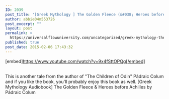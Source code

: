 ```yaml
---
ID: 2039
post_title: '[Greek Mythology ] The Golden Fleece (&#038; Heroes before Achilles) by Pádraic Colum'
author: abbie04m553726
post_excerpt: ""
layout: post
permalink: >
  https://universalflowuniversity.com/uncategorized/greek-mythology-the-golden-fleece-heroes-before-achilles-by-padraic-colum/
published: true
post_date: 2015-02-06 17:43:32
---
```

[embed]https://www.youtube.com/watch?v=9x4fSttOPQg[/embed]</br></br>
<p>This is another tale from the author of "The Children of Odin" Pádraic Colum and if you like the book, you'll probably enjoy this book as well.
[Greek Mythology Audiobook] The Golden Fleece & Heroes before Achilles by Pádraic Colum</p>